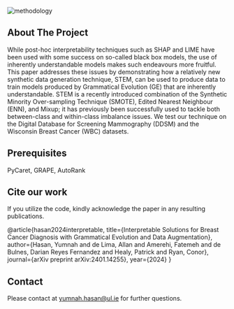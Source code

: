 ![methodology](https://github.com/yumnah3/Interpretable-Solutions-for-Breast-Cancer-Diagnosis-AI/assets/96771020/fba55ef1-264b-4d48-b935-cd961886f204)

## About The Project

While post-hoc interpretability techniques such as SHAP and LIME have been used with some success on so-called black box models, the use of inherently understandable models makes such endeavours more fruitful. This paper addresses these issues by demonstrating how a relatively new synthetic data generation technique, STEM, can be used to produce data to train models produced by Grammatical Evolution (GE) that are inherently understandable. STEM is a recently introduced combination of the Synthetic Minority Over-sampling Technique (SMOTE), Edited Nearest Neighbour (ENN), and Mixup; it has previously been successfully used to tackle both between-class and within-class imbalance issues. We test our technique on the Digital Database for Screening Mammography (DDSM) and the Wisconsin Breast Cancer (WBC) datasets.

## Prerequisites

PyCaret, GRAPE, AutoRank

## Cite our work
If you utilize the code, kindly acknowledge the paper in any resulting publications.

@article{hasan2024interpretable,
  title={Interpretable Solutions for Breast Cancer Diagnosis with Grammatical Evolution and Data Augmentation},
  author={Hasan, Yumnah and de Lima, Allan and Amerehi, Fatemeh and de Bulnes, Darian Reyes Fernandez and Healy, Patrick and Ryan, Conor},
  journal={arXiv preprint arXiv:2401.14255},
  year={2024}
}
## Contact

Please contact at yumnah.hasan@ul.ie for further questions.
